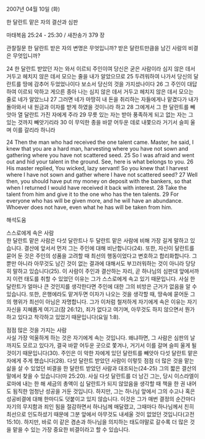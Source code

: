 2007년 04월 10일 (화)

한 달란트 맡은 자의 결산과 심판



마태복음 25:24 - 25:30 / 새찬송가 379 장


관찰질문
한 달란트 받은 자의 변명은 무엇입니까?
받은 달란트만큼을 남긴 사람의 비결은 무엇입니까?

24 한 달란트 받았던 자는 와서 이르되 주인이여 당신은 굳은 사람이라 심지 않은 데서 거두고 헤치지 않은 데서 모으는 줄을 내가 알았으므로 25 두려워하여 나가서 당신의 달란트를 땅에 감추어 두었었나이다 보소서 당신의 것을 가지셨나이다 26 그 주인이 대답하여 이르되 악하고 게으른 종아 나는 심지 않은 데서 거두고 헤치지 않은 데서 모으는 줄로 네가 알았느냐 27 그러면 네가 마땅히 내 돈을 취리하는 자들에게나 맡겼다가 내가 돌아와서 내 원금과 이자를 받게 하였을 것이니라 하고 
28 그에게서 그 한 달란트를 빼앗아 열 달란트 가진 자에게 주라 29 무릇 있는 자는 받아 풍족하게 되고 없는 자는 그 있는 것까지 빼앗기리라 30 이 무익한 종을 바깥 어두운 데로 내쫓으라 거기서 슬피 울며 이를 갈리라 하니라 

24 Then the man who had received the one talent came. Master, he said, I knew that you are a hard man, harvesting where you have not sown and gathering where you have not scattered seed. 25 So I was afraid and went out and hid your talent in the ground. See, here is what belongs to you. 
26 His master replied, You wicked, lazy servant! So you knew that I harvest where I have not sown and gather where I have not scattered seed? 27 Well then, you should have put my money on deposit with the bankers, so that when I returned I would have received it back with interest. 28 Take the talent from him and give it to the one who has the ten talents. 29 For everyone who has will be given more, and he will have an abundance. Whoever does not have, even what he has will be taken from him.

해석도움





스스로에게 속은 사람  
한 달란트 맡은 사람은 다섯 달란트나 두 달란트 맡은 사람에 비해 가장 길게 말하고 있습니다. 결산에 앞서서 먼저 그는 주인에 대해 비난합니다(24). 또한, 자신이 달란트를 묻어 둔 것은 주인의 성품을 고려할 때 최선의 행동이었다고 변호하고 합리화합니다. 그뿐만 아니라 아무것도 남긴 것이 없는 결과에 대해서도 부끄러워하는 것이 아니라 당당히 말하고 있습니다(25). 이 사람이 주인과 결산하는 자리, 곧 하나님의 심판대 앞에서까지 이런 태도를 취할 수 있었던 이유는 그가 스스로에게 속고 있기 때문입니다. 사실 한 달란트가 얼마나 큰 것인지를 생각한다면 주인에 대한 그의 비방은 근거가 없음을 알 수 있습니다. 또한, 은행에라도 맡겨두면 이자가 나오는 것을 생각할 때, 땅속에 묻어둔 그의 행위가 최선이 아님은 자명합니다. 그가 이처럼 철저하게 자기에게 속은 이유는 자기 자신을 지혜롭게 여기고(잠 26:12), 죄가 없다고 여기며, 아무것도 하지 않으면서 뭔가 하고 있다고 착각하고 있었기 때문입니다(요일 1:8).  

점점 많은 것을 가지는 사람  
사실 가장 억울하게 하는 것은 자기에게 속는 것입니다. 왜냐하면, 그 사람은 심판의 날까지도 모르고 있다가, 결국 바깥 어두운 곳으로 쫓겨나, 거기서 이를 갈며 슬피 울게 될 것이기 때문입니다(30). 주인은 이 악한 자에게 있던 달란트를 빼앗아 다섯 달란트 맡은 자에게 주게 했습니다(28). 다섯 달란트 받았던 사람이 이렇듯 점점 더 많은 것을 맡는 삶을 살 수 있었던 비결을 한 달란트 받았던 사람과 대조되는(24-25) 그의 짧은 결산의 말에서 찾을 수 있습니다(마 25:20). 사실 다섯 달란트를 더 남긴 그는, 당시 이스라엘이 로마에 내는 한 해 세금의 총액이 십 달란트가 되지 않았음을 생각할 때 책을 한 권 내어도 됨직한 엄청난 성공을 거둔 것입니다. 하지만, 그는 하나님 앞에서 그의 수고나 혹은 성공비결에 대해 한마디도 덧붙이고 있지 않습니다. 이것은 그가 매번 결정의 순간마다 자기의 무지함과 죄인 됨을 절감하면서 하나님께 매달렸고, 그때마다 하나님께서 친히 최선으로 인도하셨기 때문에 그분 앞에서 아무것도 내세울 것이 없었던 것입니다(고전 15:10). 하지만, 바로 이 같은 겸손과 하나님을 의지하는 태도야말로 갈수록 더 많은 것을 맡을 수 있는 가장 중요한 비결이라고 할 수 있습니다.